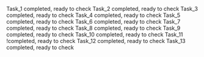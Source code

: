 Task_1 completed, ready to check
Task_2 completed, ready to check
Task_3 completed, ready to check
Task_4 completed, ready to check
Task_5 completed, ready to check
Task_6 completed, ready to check
Task_7 completed, ready to check
Task_8 completed, ready to check
Task_9 completed, ready to check
Task_10 completed, ready to check
Task_11 !completed, ready to check
Task_12 completed, ready to check
Task_13 completed, ready to check